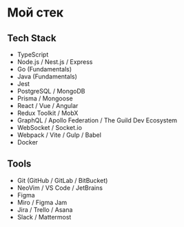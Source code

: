 # Мой стек

## Tech Stack

- TypeScript
- Node.js / Nest.js / Express
- Go (Fundamentals)
- Java (Fundamentals)
- Jest
- PostgreSQL / MongoDB
- Prisma / Mongoose
- React / Vue / Angular
- Redux Toolkit / MobX
- GraphQL / Apollo Federation / The Guild Dev Ecosystem
- WebSocket / Socket.io
- Webpack / Vite / Gulp / Babel
- Docker

## Tools

- Git (GitHub / GitLab / BitBucket)
- NeoVim / VS Code / JetBrains
- Figma
- Miro / Figma Jam
- Jira / Trello / Asana
- Slack / Mattermost